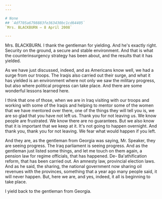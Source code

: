 ```yaml
---
---

# None
## `4df705a6798883fe363430bc1cd64405`
`Mrs. BLACKBURN — 8 April 2008`

---
```



Mrs. BLACKBURN. I thank the gentleman for yielding. And he's exactly 
right. Security on the ground, a secure and stable environment. And 
that is what the counterinsurgency strategy has been about, and the 
results that it has yielded.

As we have just discussed, indeed, and as Americans know well, we had 
a surge from our troops. The Iraqis also carried out their surge, and 
what it has yielded is an environment where not only we saw the 
military progress, but also where political progress can take place. 
And there are some wonderful lessons learned here.

I think that one of those, when we are in Iraq visiting with our 
troops and working with some of the Iraqis and helping to mentor some 
of the women that we have mentored over there, one of the things they 
will tell you is, we are so glad that you have not left us. Thank you 
for not leaving us. We know people are frustrated. We know there are no 
guarantees. But we also know that it is important that we keep at it. 
It's not going to happen overnight. And thank you, thank you for not 
leaving. We fear what would happen if you left.

And they are, as the gentleman from Georgia was saying, Mr. Speaker, 
they are seeing progress. The Iraq parliament is seeing progress. And 
as the gentleman just listed some things, and let me touch on them 
again, a pension law for regime officials, that has happened. De-
Ba'athification reform, that has been carried out. An amnesty law, 
provincial election laws. And as he said, the sharing, the national 
government now sharing oil revenues with the provinces, something that 
a year ago many people said, it will never happen. But, here we are, 
and yes, indeed, it all is beginning to take place.

I yield back to the gentleman from Georgia.